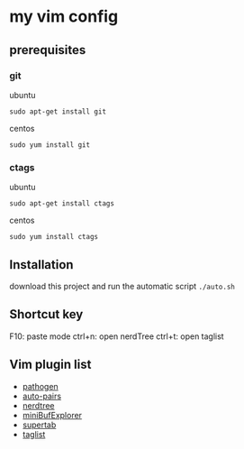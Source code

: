 # my vim config

## prerequisites

### git

ubuntu

```
sudo apt-get install git
```

centos

```
sudo yum install git
```

### ctags

ubuntu

```
sudo apt-get install ctags
```

centos

```
sudo yum install ctags
```

## Installation

download this project and run the automatic script `./auto.sh`

## Shortcut key

F10: paste mode
ctrl+n: open nerdTree
ctrl+t: open taglist

## Vim plugin list

- [pathogen](https://github.com/tpope/vim-pathogen)
- [auto-pairs](https://github.com/jiangmiao/auto-pairs)
- [nerdtree](https://github.com/scrooloose/nerdtree)
- [miniBufExplorer](http://www.vim.org/scripts/script.php?script_id=159)
- [supertab](https://github.com/ervandew/supertab)
- [taglist](http://www.vim.org/scripts/script.php?script_id=273)
